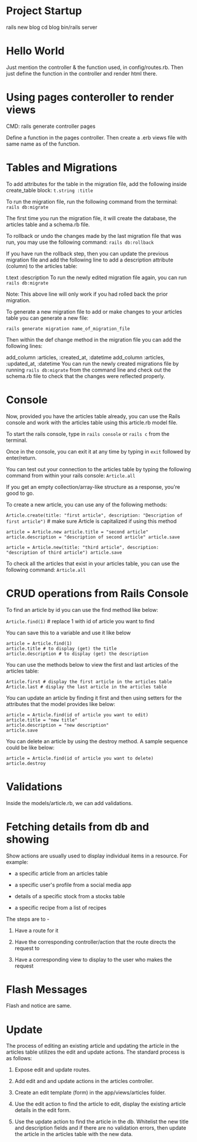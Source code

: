 # Project Startup 
rails new blog
cd blog
bin/rails server

# Hello World
Just mention the controller & the function used, in config/routes.rb. Then just define the function  in the controller and render html there.

# Using pages conteroller to render views
CMD:
rails generate controller pages

Define a function in the pages controller. Then create a .erb views file with same name as of the function. 


# Tables and Migrations
To add attributes for the table in the migration file, add the following inside create_table block:
`t.string :title`

To run the migration file, run the following command from the terminal:
`rails db:migrate`

The first time you run the migration file, it will create the database, the articles table and a schema.rb file.

To rollback or undo the changes made by the last migration file that was run, you may use the following command:
`rails db:rollback`

If you have run the rollback step, then you can update the previous migration file and add the following line to add a description attribute (column) to the articles table:

t.text :description
To run the newly edited migration file again, you can run `rails db:migrate`

Note: This above line will only work if you had rolled back the prior migration.

To generate a new migration file to add or make changes to your articles table you can generate a new file:

`rails generate migration name_of_migration_file`

Then within the def change method in the migration file you can add the following lines:

add_column :articles, :created_at, :datetime
add_column :articles, :updated_at, :datetime
You can run the newly created migrations file by running `rails db:migrate` from the command line and check out the schema.rb file to check that the changes were reflected properly.

# Console
Now, provided you have the articles table already, you can use the Rails console and work with the articles table using this article.rb model file.

To start the rails console, type in `rails console`  or `rails c` from the terminal.

Once in the console, you can exit it at any time by typing in `exit` followed by enter/return.

You can test out your connection to the articles table by typing the following command from within your rails console:
`Article.all`

If you get an empty collection/array-like structure as a response, you're good to go.

To create a new article, you can use any of the following methods:

`Article.create(title: "first article", description: "Description of first article")` # make sure Article is capitalized if using this method

`article = Article.new
article.title = "second article"
article.description = "description of second article"
article.save`

`article = Article.new(title: "third article", description: "description of third article")
article.save`

To check all the articles that exist in your articles table, you can use the following command:
`Article.all`

# CRUD operations from Rails Console
To find an article by id you can use the find method like below:

`Article.find(1)` # replace 1 with id of article you want to find

You can save this to a variable and use it like below

```
article = Article.find(1)
article.title # to display (get) the title
article.description # to display (get) the description
```
You can use the methods below to view the first and last articles of the articles table:
```
Article.first # display the first article in the articles table
Article.last # display the last article in the articles table
```
You can update an article by finding it first and then using setters for the attributes that the model provides like below:
```
article = Article.find(id of article you want to edit)
article.title = "new title"
article.description = "new description"
article.save
```
You can delete an article by using the destroy method. A sample sequence could be like below:
```
article = Article.find(id of article you want to delete)
article.destroy
```

# Validations
Inside the models/article.rb, we can add validations.

# Fetching details from db and showing
Show actions are usually used to display individual items in a resource. For example:

- a specific article from an articles table

- a specific user's profile from a social media app

- details of a specific stock from a stocks table

- a specific recipe from a list of recipes

The steps are to -

1) Have a route for it

2) Have the corresponding controller/action that the route directs the request to

3) Have a corresponding view to display to the user who makes the request

# Flash Messages
Flash and notice are same.

# Update 

The process of editing an existing article and updating the article in the articles table utilizes the edit and update actions. The standard process is as follows:

1. Expose edit and update routes.

2. Add edit and and update actions in the articles controller.

3. Create an edit template (form) in the app/views/articles folder.

4. Use the edit action to find the article to edit, display the existing article details in the edit form.

5. Use the update action to find the article in the db. Whitelist the new title and description fields and if there are no validation errors, then update the article in the articles table with the new data.
